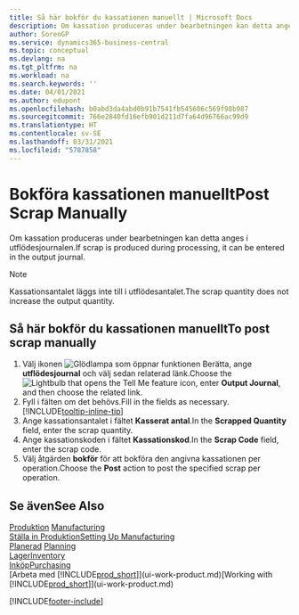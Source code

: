 ```yaml
---
title: Så här bokför du kassationen manuellt | Microsoft Docs
description: Om kassation produceras under bearbetningen kan detta anges i utflödesjournalen. Observera att kassationsantalet inte läggs till i utflödesantalet.
author: SorenGP
ms.service: dynamics365-business-central
ms.topic: conceptual
ms.devlang: na
ms.tgt_pltfrm: na
ms.workload: na
ms.search.keywords: ''
ms.date: 04/01/2021
ms.author: edupont
ms.openlocfilehash: b0abd3da4abd0b91b7541fb545606c569f98b987
ms.sourcegitcommit: 766e2840fd16efb901d211d7fa64d96766ac99d9
ms.translationtype: HT
ms.contentlocale: sv-SE
ms.lasthandoff: 03/31/2021
ms.locfileid: "5787858"
---
```

# <a name="post-scrap-manually"></a><span data-ttu-id="89531-104">Bokföra kassationen manuellt</span><span class="sxs-lookup"><span data-stu-id="89531-104">Post Scrap Manually</span></span>
<span data-ttu-id="89531-105">Om kassation produceras under bearbetningen kan detta anges i utflödesjournalen.</span><span class="sxs-lookup"><span data-stu-id="89531-105">If scrap is produced during processing, it can be entered in the output journal.</span></span> 

> [!NOTE]
> <span data-ttu-id="89531-106">Kassationsantalet läggs inte till i utflödesantalet.</span><span class="sxs-lookup"><span data-stu-id="89531-106">The scrap quantity does not increase the output quantity.</span></span>  

## <a name="to-post-scrap-manually"></a><span data-ttu-id="89531-107">Så här bokför du kassationen manuellt</span><span class="sxs-lookup"><span data-stu-id="89531-107">To post scrap manually</span></span>  
1. <span data-ttu-id="89531-108">Välj ikonen ![Glödlampa som öppnar funktionen Berätta](media/ui-search/search_small.png "Berätta vad du vill göra"), ange **utflödesjournal** och välj sedan relaterad länk.</span><span class="sxs-lookup"><span data-stu-id="89531-108">Choose the ![Lightbulb that opens the Tell Me feature](media/ui-search/search_small.png "Tell me what you want to do") icon, enter **Output Journal**, and then choose the related link.</span></span>  
2. <span data-ttu-id="89531-109">Fyll i fälten om det behövs.</span><span class="sxs-lookup"><span data-stu-id="89531-109">Fill in the fields as necessary.</span></span> [!INCLUDE[tooltip-inline-tip](includes/tooltip-inline-tip_md.md)]  
3. <span data-ttu-id="89531-110">Ange kassationsantalet i fältet **Kasserat antal**.</span><span class="sxs-lookup"><span data-stu-id="89531-110">In the **Scrapped Quantity** field, enter the scrap quantity.</span></span>  
4. <span data-ttu-id="89531-111">Ange kassationskoden i fältet **Kassationskod**.</span><span class="sxs-lookup"><span data-stu-id="89531-111">In the **Scrap Code** field, enter the scrap code.</span></span>  
5. <span data-ttu-id="89531-112">Välj åtgärden **bokför** för att bokföra den angivna kassationen per operation.</span><span class="sxs-lookup"><span data-stu-id="89531-112">Choose the **Post** action to post the specified scrap per operation.</span></span>  

## <a name="see-also"></a><span data-ttu-id="89531-113">Se även</span><span class="sxs-lookup"><span data-stu-id="89531-113">See Also</span></span>  
<span data-ttu-id="89531-114">[Produktion](production-manage-manufacturing.md)  </span><span class="sxs-lookup"><span data-stu-id="89531-114">[Manufacturing](production-manage-manufacturing.md)  </span></span>  
[<span data-ttu-id="89531-115">Ställa in Produktion</span><span class="sxs-lookup"><span data-stu-id="89531-115">Setting Up Manufacturing</span></span>](production-configure-production-processes.md)  
<span data-ttu-id="89531-116">[Planerad](production-planning.md)    </span><span class="sxs-lookup"><span data-stu-id="89531-116">[Planning](production-planning.md)    </span></span>  
[<span data-ttu-id="89531-117">Lager</span><span class="sxs-lookup"><span data-stu-id="89531-117">Inventory</span></span>](inventory-manage-inventory.md)  
[<span data-ttu-id="89531-118">Inköp</span><span class="sxs-lookup"><span data-stu-id="89531-118">Purchasing</span></span>](purchasing-manage-purchasing.md)  
<span data-ttu-id="89531-119">[Arbeta med [!INCLUDE[prod_short](includes/prod_short.md)]](ui-work-product.md)</span><span class="sxs-lookup"><span data-stu-id="89531-119">[Working with [!INCLUDE[prod_short](includes/prod_short.md)]](ui-work-product.md)</span></span>


[!INCLUDE[footer-include](includes/footer-banner.md)]